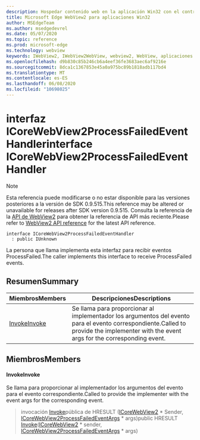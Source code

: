 ```yaml
---
description: Hospedar contenido web en la aplicación Win32 con el control Microsoft Edge WebView2
title: Microsoft Edge WebView2 para aplicaciones Win32
author: MSEdgeTeam
ms.author: msedgedevrel
ms.date: 05/07/2020
ms.topic: reference
ms.prod: microsoft-edge
ms.technology: webview
keywords: IWebView2, IWebView2WebView, webview2, WebView, aplicaciones Win32, Win32, Edge, ICoreWebView2, ICoreWebView2Controller, control de explorador, HTML Edge
ms.openlocfilehash: d9b830c85b246cb6a4eef36fe3683aec6af9216e
ms.sourcegitcommit: 8dca1c1367853e45a0a975bc89b1818adb117bd4
ms.translationtype: MT
ms.contentlocale: es-ES
ms.lasthandoff: 06/08/2020
ms.locfileid: "10698025"
---
```

# <span data-ttu-id="30264-104">interfaz ICoreWebView2ProcessFailedEventHandler</span><span class="sxs-lookup"><span data-stu-id="30264-104">interface ICoreWebView2ProcessFailedEventHandler</span></span> 

> [!NOTE]
> <span data-ttu-id="30264-105">Esta referencia puede modificarse o no estar disponible para las versiones posteriores a la versión de SDK 0.9.515.</span><span class="sxs-lookup"><span data-stu-id="30264-105">This reference may be altered or unavailable for releases after SDK version 0.9.515.</span></span> <span data-ttu-id="30264-106">Consulta la referencia de la [API de WebView2](../../../webview2-api-reference.md) para obtener la referencia de API más reciente.</span><span class="sxs-lookup"><span data-stu-id="30264-106">Please refer to [WebView2 API reference](../../../webview2-api-reference.md) for the latest API reference.</span></span>

```
interface ICoreWebView2ProcessFailedEventHandler
  : public IUnknown
```

<span data-ttu-id="30264-107">La persona que llama implementa esta interfaz para recibir eventos ProcessFailed.</span><span class="sxs-lookup"><span data-stu-id="30264-107">The caller implements this interface to receive ProcessFailed events.</span></span>

## <span data-ttu-id="30264-108">Resumen</span><span class="sxs-lookup"><span data-stu-id="30264-108">Summary</span></span>

 <span data-ttu-id="30264-109">Miembros</span><span class="sxs-lookup"><span data-stu-id="30264-109">Members</span></span>                        | <span data-ttu-id="30264-110">Descripciones</span><span class="sxs-lookup"><span data-stu-id="30264-110">Descriptions</span></span>
--------------------------------|---------------------------------------------
[<span data-ttu-id="30264-111">Invoke</span><span class="sxs-lookup"><span data-stu-id="30264-111">Invoke</span></span>](#invoke) | <span data-ttu-id="30264-112">Se llama para proporcionar al implementador los argumentos del evento para el evento correspondiente.</span><span class="sxs-lookup"><span data-stu-id="30264-112">Called to provide the implementer with the event args for the corresponding event.</span></span>

## <span data-ttu-id="30264-113">Miembros</span><span class="sxs-lookup"><span data-stu-id="30264-113">Members</span></span>

#### <span data-ttu-id="30264-114">Invoke</span><span class="sxs-lookup"><span data-stu-id="30264-114">Invoke</span></span> 

<span data-ttu-id="30264-115">Se llama para proporcionar al implementador los argumentos del evento para el evento correspondiente.</span><span class="sxs-lookup"><span data-stu-id="30264-115">Called to provide the implementer with the event args for the corresponding event.</span></span>

> <span data-ttu-id="30264-116">invocación [Invoke](#invoke)pública de HRESULT ([ICoreWebView2](icorewebview2.md) \* Sender, [ICoreWebView2ProcessFailedEventArgs](icorewebview2processfailedeventargs.md) \* args)</span><span class="sxs-lookup"><span data-stu-id="30264-116">public HRESULT [Invoke](#invoke)([ICoreWebView2](icorewebview2.md) \* sender, [ICoreWebView2ProcessFailedEventArgs](icorewebview2processfailedeventargs.md) \* args)</span></span>


